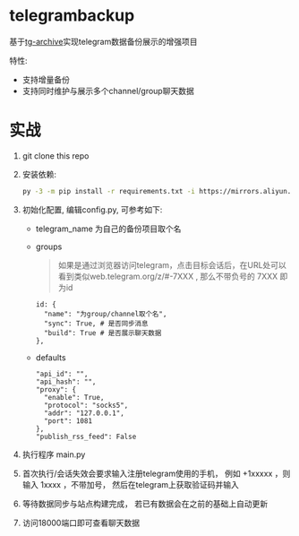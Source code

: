 # telegrambackup
基于[tg-archive](https://github.com/knadh/tg-archive)实现telegram数据备份展示的增强项目

特性:
* 支持增量备份
* 支持同时维护与展示多个channel/group聊天数据



# 实战

1. git clone this repo

2. 安装依赖:

    ```bash
    py -3 -m pip install -r requirements.txt -i https://mirrors.aliyun.com/pypi/simple/
    ```

3. 初始化配置, 编辑config.py, 可参考如下:

    * telegram_name 为自己的备份项目取个名

    * groups

      > 如果是通过浏览器访问telegram，点击目标会话后，在URL处可以看到类似web.telegram.org/z/#-7XXX , 那么不带负号的 7XXX 即为id

      ```
      id: {
      	"name": "为group/channel取个名",
      	"sync": True, # 是否同步消息
      	"build": True # 是否展示聊天数据
      },
      ```

    * defaults

      ```
      "api_id": "",
      "api_hash": "",
      "proxy": {
      	"enable": True,
      	"protocol": "socks5",
      	"addr": "127.0.0.1",
      	"port": 1081
      },
      "publish_rss_feed": False
      ```

4. 执行程序 main.py

5. 首次执行/会话失效会要求输入注册telegram使用的手机， 例如 +1xxxxx ，则输入 1xxxx ，不带加号， 然后在telegram上获取验证码并输入

6. 等待数据同步与站点构建完成， 若已有数据会在之前的基础上自动更新

7. 访问18000端口即可查看聊天数据